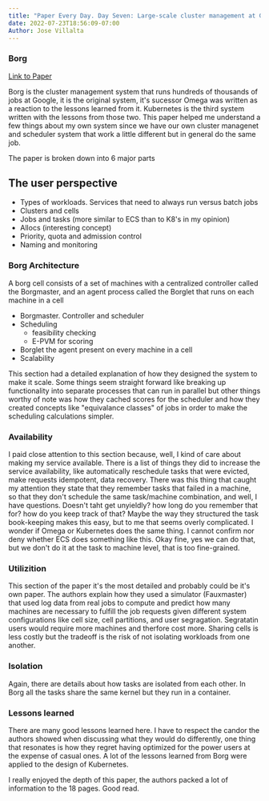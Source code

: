 ```yaml
---
title: "Paper Every Day. Day Seven: Large-scale cluster management at Google with Borg"
date: 2022-07-23T18:56:09-07:00
Author: Jose Villalta
---
```


### Borg
[Link to Paper](https://storage.googleapis.com/pub-tools-public-publication-data/pdf/43438.pdf)

Borg is the cluster management system that runs hundreds of thousands of jobs at Google, it is the original system, it's sucessor Omega was written as a reaction to the lessons learned from it. Kubernetes is the third system written with the lessons from those two. This paper helped me understand a few things about my own system since we have our own cluster managenet and scheduler system that work a little different but in general do the same job. 

The paper is broken down into 6 major parts

## The user perspective

- Types of workloads. Services that need to always run versus batch jobs
- Clusters and cells
- Jobs and tasks (more similar to ECS than to K8's in my opinion)
- Allocs (interesting concept)
- Priority, quota and admission control
- Naming and monitoring

### Borg Architecture

A borg cell consists of a set of machines with a centralized controller called the Borgmaster, and an agent process called the Borglet that runs on each machine in a cell

- Borgmaster. Controller and scheduler
- Scheduling
    - feasibility checking
    - E-PVM for scoring
- Borglet the agent present on every machine in a cell
- Scalability

This section had a detailed explanation of how they designed the system to make it scale. Some things seem straight forward like breaking up functionality into separate processes that can run in parallel but other things worthy of note was how they cached scores for the scheduler and how they created concepts like "equivalance classes" of jobs in order to make the scheduling calculations simpler. 

### Availability

I paid close attention to this section because, well, I kind of care about making my service available. There is a list of things they did to increase the service availability, like automatically reschedule tasks that were evicted, make requests idempotent, data recovery. There was this thing that caught my attention they state that they remember tasks that failed in a machine, so that they don't schedule the same task/machine combination, and well, I have questions. Doesn't taht get unyieldly? how long do you remember that for? how do you keep track of that? Maybe the way they structured the task book-keeping makes this easy, but to me that seems overly complicated. I wonder if Omega or Kubernetes does the same thing. I cannot confirm nor deny whether ECS does something like this. Okay fine, yes we can do that, but we don't do it at the task to machine level, that is too fine-grained. 

### Utilizition

This section of the paper it's the most detailed and probably could be it's own paper. The authors explain how they used a simulator (Fauxmaster) that used log data from real jobs to compute and predict how many machines are necessary to fulfill the job requests given different system configurations like cell size, cell partitions, and user segragation. Segratatin users would require more machines and therfore cost more. Sharing cells is less costly but the tradeoff is the risk of not isolating workloads from one another. 

### Isolation

Again, there are details about how tasks are isolated from each other. In Borg all the tasks share the same kernel but they run in a container. 

### Lessons learned

There are many good lessons learned here. I have to respect the candor the authors showed when discussing what they would do differently, one thing that resonates is how they regret having optimized for the power users at the expense of casual ones. A lot of the lessons learned from Borg were applied to the design of Kubernetes. 

I really enjoyed the depth of this paper, the authors packed a lot of information to the 18 pages. Good read. 


